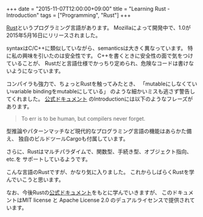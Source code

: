 +++
date = "2015-11-07T12:00:00+09:00"
title = "Learning Rust - Introduction"
tags = ["Programming", "Rust"]
+++

[Rust](https://www.rust-lang.org/)というプログラミング言語があります。
Mozillaによって開発中で、1.0が2015年5月16日にリリースされました。

syntaxはC/C++に類似していながら、semanticsは大きく異なっています。
特に私の興味を引いたのは安全性です。
C++を書くときに安全性の面で気をつけていることが、
Rustだと言語仕様でかっちり定められ、危険なコードは書けないようになっています。

コンパイラも強力で、ちょっとRustを触ってみたとき、
「mutableにしなくていいvariable bindingをmutableにしている」
のような細かいミスも逃さず警告してくれました。
[公式ドキュメント](https://doc.rust-lang.org/book/README.html)
のIntroductionには以下のようなフレーズがあります。

> To err is to be human, but compilers never forget.

型推論やパターンマッチなど現代的なプログラミング言語の機能はあらかた備え、
独自のビルドツールCargoも付属しています。

さらに、Rustはマルチパラダイムで、関数型、手続き型、オブジェクト指向、etc.を
サポートしているようです。

こんな言語のRustですが、かなり気に入りました。
これからしばらくRustを学んでいこうと思います。

なお、今後Rustの[公式ドキュメント](https://doc.rust-lang.org)をもとに学んでいきますが、
このドキュメントはMIT license と Apache License 2.0 のデュアルライセンスで提供されています。
